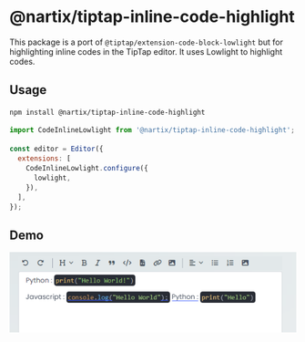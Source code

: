 # @nartix/tiptap-inline-code-highlight

This package is a port of `@tiptap/extension-code-block-lowlight` but for highlighting inline codes in the TipTap editor. It uses Lowlight to highlight codes.

## Usage

```bash
npm install @nartix/tiptap-inline-code-highlight
```

```javascript
import CodeInlineLowlight from '@nartix/tiptap-inline-code-highlight';

const editor = Editor({
  extensions: [
    CodeInlineLowlight.configure({
      lowlight,
    }),
  ],
});
```

## Demo

![Description of image](image.png)

